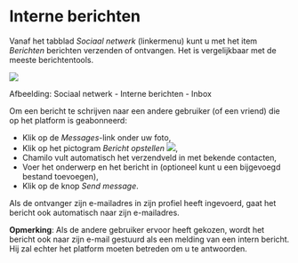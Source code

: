 # Interne berichten

Vanaf het tabblad _Sociaal netwerk_ \(linkermenu\) kunt u met het item _Berichten_ berichten verzenden of ontvangen. Het is vergelijkbaar met de meeste berichtentools.

![](../../.gitbook/assets/images257%20%283%29.png)

Afbeelding: Sociaal netwerk - Interne berichten - Inbox

Om een bericht te schrijven naar een andere gebruiker \(of een vriend\) die op het platform is geabonneerd:

* Klik op de _Messages_-link onder uw foto,
* Klik op het pictogram _Bericht opstellen_ ![](../../.gitbook/assets/graphics338%20%281%29.png),
* Chamilo vult automatisch het verzendveld in met bekende contacten,
* Voer het onderwerp en het bericht in \(optioneel kunt u een bijgevoegd bestand toevoegen\),
* Klik op de knop _Send message_.

Als de ontvanger zijn e-mailadres in zijn profiel heeft ingevoerd, gaat het bericht ook automatisch naar zijn e-mailadres.

**Opmerking**: Als de andere gebruiker ervoor heeft gekozen, wordt het bericht ook naar zijn e-mail gestuurd als een melding van een intern bericht. Hij zal echter het platform moeten betreden om u te antwoorden.
